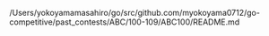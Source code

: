 /Users/yokoyamamasahiro/go/src/github.com/myokoyama0712/go-competitive/past_contests/ABC/100-109/ABC100/README.md